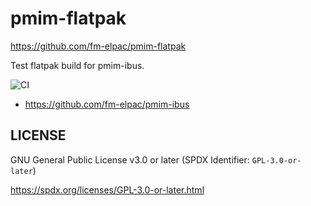 # pmim-flatpak

<https://github.com/fm-elpac/pmim-flatpak>

Test flatpak build for pmim-ibus.

![CI](https://github.com/fm-elpac/pmim-flatpak/actions/workflows/ci.yml/badge.svg)

- <https://github.com/fm-elpac/pmim-ibus>

## LICENSE

GNU General Public License v3.0 or later (SPDX Identifier: `GPL-3.0-or-later`)

<https://spdx.org/licenses/GPL-3.0-or-later.html>
